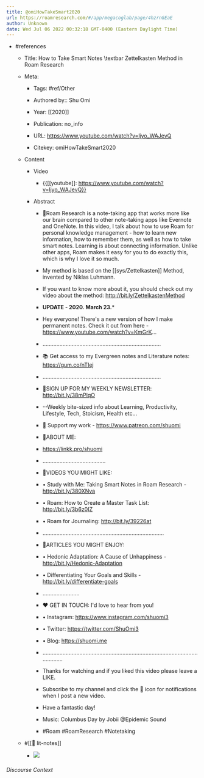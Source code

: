 ```yaml
---
title: @omiHowTakeSmart2020
url: https://roamresearch.com/#/app/megacoglab/page/4hzrnGEaE
author: Unknown
date: Wed Jul 06 2022 00:32:18 GMT-0400 (Eastern Daylight Time)
---
```


- #references

    - Title: How to Take Smart Notes \textbar Zettelkasten Method in Roam Research

    - Meta:

        - Tags: #ref/Other

        - Authored by::  Shu Omi

        - Year: [[2020]]

        - Publication: no_info

        - URL: https://www.youtube.com/watch?v=ljyo_WAJevQ

        - Citekey: omiHowTakeSmart2020

    - Content

        - Video

            - {{[[youtube]]: https://www.youtube.com/watch?v=ljyo_WAJevQ}}

        - Abstract

            - 🎯Roam Research is a note-taking app that works more like our brain compared to other note-taking apps like Evernote and OneNote. In this video, I talk about how to use Roam for personal knowledge management - how to learn new information, how to remember them, as well as how to take smart notes. Learning is about connecting information. Unlike other apps, Roam makes it easy for you to do exactly this, which is why I love it so much.

            - My method is based on the [[sys/Zettelkasten]] Method, invented by Niklas Luhmann.

            - If you want to know more about it, you should check out my video about the method: http://bit.ly/ZettelkastenMethod

            - **UPDATE - 2020. March 23.***

            - Hey everyone! There's a new version of how I make permanent notes. Check it out from here - https://www.youtube.com/watch?v=KmGrK...

            - .............................................................................

            - 📚 Get access to my Evergreen notes and Literature notes: https://gum.co/nTIej

            - .............................................................................

            - 📮SIGN UP FOR MY WEEKLY NEWSLETTER: http://bit.ly/38mPlqO

            - --Weekly bite-sized info about Learning, Productivity, Lifestyle, Tech, Stoicism, Health etc...

            - 🙈 Support my work - https://www.patreon.com/shuomi

            - 🐧ABOUT ME:

            - https://linkk.pro/shuomi

            - .........................................

            - 👾VIDEOS YOU MIGHT LIKE:

            - • Study with Me: Taking Smart Notes in Roam Research - http://bit.ly/380XNva

            - • Roam: How to Create a Master Task List: http://bit.ly/3b6z0IZ

            - • Roam for Journaling: http://bit.ly/39226at

            - ...............................................................................

            - 📝ARTICLES YOU MIGHT ENJOY:

            - • Hedonic Adaptation: A Cause of Unhappiness - http://bit.ly/Hedonic-Adaptation

            - • Differentiating Your Goals and Skills - http://bit.ly/differentiate-goals

            - ........................

            - ♥️ GET IN TOUCH: I'd love to hear from you!

            - • Instagram: https://www.instagram.com/shuomi3

            - • Twitter: https://twitter.com/ShuOmi3

            - • Blog: https://shuomi.me

            - ..................................................................................................................

            - Thanks for watching and if you liked this video please leave a LIKE.

            - Subscribe to my channel and click the 🔔 icon for notifications when I post a new video.

            - Have a fantastic day!

            - Music: Columbus Day by Jobii @Epidemic Sound

            - \#Roam \#RoamResearch \#Notetaking

    - #[[📝 lit-notes]]

        - ![](https://firebasestorage.googleapis.com/v0/b/firescript-577a2.appspot.com/o/imgs%2Fapp%2Fmegacoglab%2FNrz6eo3nHh.png?alt=media&token=9b99662c-1c77-4b9c-a7b6-dee94f5eb4c5)

###### Discourse Context


